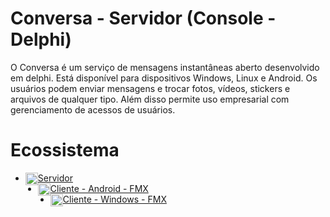 # Conversa - Servidor (Console - Delphi)
O Conversa é um serviço de mensagens instantâneas aberto desenvolvido em delphi. Está disponível para dispositivos Windows, Linux e Android. Os usuários podem enviar mensagens e trocar fotos, vídeos, stickers e arquivos de qualquer tipo. Além disso permite uso empresarial com gerenciamento de acessos de usuários.

# Ecossistema
- <img src="https://cdn-icons-png.flaticon.com/512/9168/9168253.png" width="20" height="20" style="float:left;"> [Servidor](https://github.com/conversa-projeto/conversa)
- <img src="https://cdn-icons-png.flaticon.com/512/270/270780.png" width="20" height="20" style="float:left;"> [Cliente - Android - FMX](https://github.com/conversa-projeto/conversa-android-fmx)
- <img src="https://cdn-icons-png.flaticon.com/512/906/906308.png" width="20" height="20" style="float:left;"> [Cliente - Windows - FMX](https://github.com/conversa-projeto/conversa-windows-fmx)
